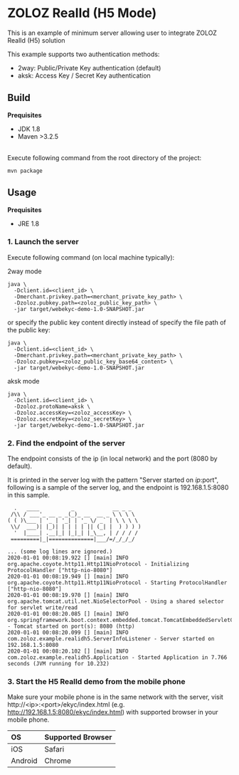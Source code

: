 # ZOLOZ RealId (H5 Mode) 

This is an example of minimum server allowing user to integrate ZOLOZ RealId (H5) solution

This example supports two authentication methods:

- 2way: Public/Private Key authentication (default)
- aksk: Access Key / Secret Key authentication

## Build
**Prequisites**

- JDK 1.8
- Maven >3.2.5

<br />Execute following command from the root directory of the project:
```shell
mvn package
```

## Usage
**Prequisites**
- JRE 1.8

### 1. Launch the server
Execute following command (on local machine typically):

2way mode
```shell
java \
  -Dclient.id=<client_id> \
  -Dmerchant.privkey.path=<merchant_private_key_path> \
  -Dzoloz.pubkey.path=<zoloz_public_key_path> \
  -jar target/webekyc-demo-1.0-SNAPSHOT.jar
```

or specify the public key content directly instead of specify the file path of the public key:
```shell
java \
  -Dclient.id=<client_id> \
  -Dmerchant.privkey.path=<merchant_private_key_path> \
  -Dzoloz.pubkey=<zoloz_public_key_base64_content> \
  -jar target/webekyc-demo-1.0-SNAPSHOT.jar
```
aksk mode
```shell
java \
  -Dclient.id=<client_id> \
  -Dzoloz.protoName=aksk \
  -Dzoloz.accessKey=<zoloz_accessKey> \
  -Dzoloz.secretKey=<zoloz_secretKey> \
  -jar target/webekyc-demo-1.0-SNAPSHOT.jar
```


### 2. Find the endpoint of the server

The endpoint consists of the ip (in local network) and the port (8080 by default). 

It is printed in the server log with the pattern "Server started on $ip:$port", following is a sample of the server log, and the endpoint is 192.168.1.5:8080 in this sample.
```plain
  .   ____          _            __ _ _
 /\\ / ___'_ __ _ _(_)_ __  __ _ \ \ \ \
( ( )\___ | '_ | '_| | '_ \/ _` | \ \ \ \
 \\/  ___)| |_)| | | | | || (_| |  ) ) ) )
  '  |____| .__|_| |_|_| |_\__, | / / / /
 =========|_|==============|___/=/_/_/_/

... (some log lines are ignored.)
2020-01-01 00:08:19.922 [] [main] INFO  org.apache.coyote.http11.Http11NioProtocol - Initializing ProtocolHandler ["http-nio-8080"]
2020-01-01 00:08:19.949 [] [main] INFO  org.apache.coyote.http11.Http11NioProtocol - Starting ProtocolHandler ["http-nio-8080"]
2020-01-01 00:08:19.970 [] [main] INFO  org.apache.tomcat.util.net.NioSelectorPool - Using a shared selector for servlet write/read
2020-01-01 00:08:20.085 [] [main] INFO  org.springframework.boot.context.embedded.tomcat.TomcatEmbeddedServletContainer - Tomcat started on port(s): 8080 (http)
2020-01-01 00:08:20.099 [] [main] INFO  com.zoloz.example.realidh5.ServerInfoListener - Server started on 192.168.1.5:8080
2020-01-01 00:08:20.102 [] [main] INFO  com.zoloz.example.realidh5.Application - Started Application in 7.766 seconds (JVM running for 10.232)
```

### 3. Start the H5 RealId demo from the mobile phone
Make sure your mobile phone is in the same network with the server, visit http://\<ip\>:\<port\>/ekyc/index.html (e.g. http://192.168.1.5:8080/ekyc/index.html) with supported browser in your mobile phone.

| **OS** | **Supported Browser** |
| :---- | :---- |
| iOS | Safari |
| Android | Chrome |